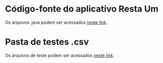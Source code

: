 # Código-fonte do aplicativo Resta Um
Os arquivos .java podem ser acessados [neste link](src/mc322/lab04).

# Pasta de testes .csv
Os arquivos de teste podem ser acessados [neste link](data).
